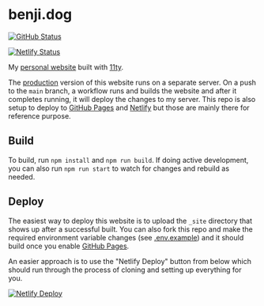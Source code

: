 # benji.dog
[![GitHub Status](https://github.com/benjifs/benji/actions/workflows/eleventy_build.yml/badge.svg)](https://github.com/benjifs/benji/actions)

[![Netlify Status](https://api.netlify.com/api/v1/badges/8adf49ae-cb8e-407b-bf3b-1b3c8a6af409/deploy-status)](https://app.netlify.com/sites/benji-dog/deploys)

My [personal website](https://benji.dog) built with [11ty](https://11ty.dev).

The [production](https://benji.dog) version of this website runs on a separate server. On a push to the `main` branch, a workflow runs and builds the website and after it completes running, it will deploy the changes to my server. This repo is also setup to deploy to [GitHub Pages](https://pages.github.com/) and [Netlify](https://netlify.com) but those are mainly there for reference purpose.

## Build

To build, run `npm install` and `npm run build`. If doing active development, you can also run `npm run start` to watch for changes and rebuild as needed.

## Deploy

The easiest way to deploy this website is to upload the `_site` directory that shows up after a successful built. You can also fork this repo and make the required environment variable changes (see [.env.example](https://github.com/benjifs/benji/blob/main/.env.example)) and it should build once you enable [GitHub Pages](https://pages.github.com/).

An easier approach is to use the "Netlify Deploy" button from below which should run through the process of cloning and setting up everything for you.

[![Netlify Deploy](https://www.netlify.com/img/deploy/button.svg)](https://app.netlify.com/start/deploy?repository=https://github.com/benjifs/benji)

